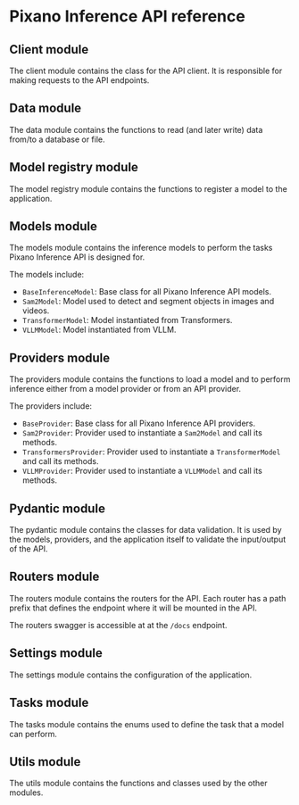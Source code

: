 <!---
# =================================
# Copyright: CEA-LIST/DIASI/SIALV
# Author : pixano@cea.fr
# License: CECILL-C
# =================================
--->

# Pixano Inference API reference

## Client module

The client module contains the class for the API client. It is responsible for making requests to the API endpoints.

## Data module

The data module contains the functions to read (and later write) data from/to a database or file.

## Model registry module

The model registry module contains the functions to register a model to the application.

## Models module

The models module contains the inference models to perform the tasks Pixano Inference API is designed for.

The models include:

- `BaseInferenceModel`: Base class for all Pixano Inference API models.
- `Sam2Model`: Model used to detect and segment objects in images and videos.
- `TransformerModel`: Model instantiated from Transformers.
- `VLLMModel`: Model instantiated from VLLM.

## Providers module

The providers module contains the functions to load a model and to perform inference either from a model provider or from an API provider.

The providers include:

- `BaseProvider`: Base class for all Pixano Inference API providers.
- `Sam2Provider`: Provider used to instantiate a `Sam2Model` and call its methods.
- `TransformersProvider`: Provider used to instantiate a `TransformerModel` and call its methods.
- `VLLMProvider`: Provider used to instantiate a `VLLMModel` and call its methods.

## Pydantic module

The pydantic module contains the classes for data validation. It is used by the models, providers, and the application itself to validate the input/output of the API.

## Routers module

The routers module contains the routers for the API. Each router has a path prefix that defines the endpoint where it will be mounted in the API.

The routers swagger is accessible at at the `/docs` endpoint.

## Settings module

The settings module contains the configuration of the application.

## Tasks module

The tasks module contains the enums used to define the task that a model can perform.

## Utils module

The utils module contains the functions and classes used by the other modules.
